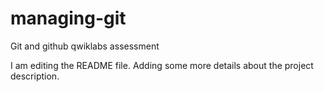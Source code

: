 # managing-git
Git and github qwiklabs assessment

I am editing the README file. Adding some more details about the project description.
